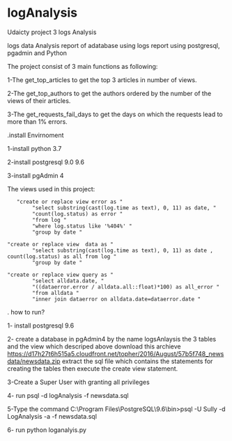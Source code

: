 # logAnalysis
Udaicty project 3 logs Analysis

logs data Analysis report of adatabase using logs report using postgresql, pgadmin and Python
 

The project consist of 3 main functions as following:

  1-The get_top_articles to get the top 3 articles in number of views.

  2-The get_top_authors to get the authors ordered by the number of the views of their articles.

  3-The get_requests_fail_days to get the days on which the requests lead to more than 1% errors.

.install Envirnoment 

1-install python 3.7 

2-install postgresql 9.0 9.6 

3-install pgAdmin 4 

The views used in this project:

       "create or replace view error as "
            "select substring(cast(log.time as text), 0, 11) as date, "
            "count(log.status) as error "
            "from log "
            "where log.status like '%404%' "
            "group by date "
            
    "create or replace view  data as "
            "select substring(cast(log.time as text), 0, 11) as date , count(log.status) as all from log "
            "group by date "
            
    "create or replace view query as "
            "select alldata.date, "
            "((dataerror.error / alldata.all::float)*100) as all_error "
            "from alldata "
            "inner join dataerror on alldata.date=dataerror.date "
       
              
. how to run?

1- install postgresql 9.6

2- create a database in pgAdmin4 by the name logsAnlaysis the 3 tables and the view which descriped above download this archieve
https://d17h27t6h515a5.cloudfront.net/topher/2016/August/57b5f748_newsdata/newsdata.zip
extract the sql file which contains the statements for creating the tables then execute the create view statement.

3-Create a Super User with granting all privileges 

4- run psql -d logAnalysis -f newsdata.sql

5-Type the command C:\Program Files\PostgreSQL\9.6\bin>psql -U Sully -d LogAnalysis -a -f newsdata.sql

6- run python loganalyis.py
